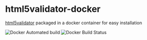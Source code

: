 # html5validator-docker

[html5validator](https://pypi.org/project/html5validator/#description) packaged in a docker container for easy installation

![Docker Automated build](https://img.shields.io/docker/automated/stratdat/html5validator.svg?link=https://hub.docker.com/r/stratdat/html5validator/builds/)
![Docker Build Status](https://img.shields.io/docker/build/stratdat/html5validator.svg)
